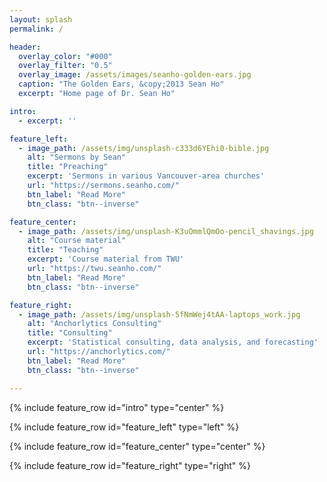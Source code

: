 ```yaml
---
layout: splash
permalink: /

header:
  overlay_color: "#000"
  overlay_filter: "0.5"
  overlay_image: /assets/images/seanho-golden-ears.jpg
  caption: "The Golden Ears, &copy;2013 Sean Ho"
  excerpt: "Home page of Dr. Sean Ho"

intro: 
  - excerpt: ''

feature_left:
  - image_path: /assets/img/unsplash-c333d6YEhi0-bible.jpg
    alt: "Sermons by Sean"
    title: "Preaching"
    excerpt: 'Sermons in various Vancouver-area churches'
    url: "https://sermons.seanho.com/"
    btn_label: "Read More"
    btn_class: "btn--inverse"

feature_center:
  - image_path: /assets/img/unsplash-K3uOmmlQmOo-pencil_shavings.jpg
    alt: "Course material"
    title: "Teaching"
    excerpt: 'Course material from TWU'
    url: "https://twu.seanho.com/"
    btn_label: "Read More"
    btn_class: "btn--inverse"

feature_right:
  - image_path: /assets/img/unsplash-5fNmWej4tAA-laptops_work.jpg
    alt: "Anchorlytics Consulting"
    title: "Consulting"
    excerpt: 'Statistical consulting, data analysis, and forecasting'
    url: "https://anchorlytics.com/"
    btn_label: "Read More"
    btn_class: "btn--inverse"

---
```


{% include feature_row id="intro" type="center" %}

{% include feature_row id="feature_left" type="left" %}

{% include feature_row id="feature_center" type="center" %}

{% include feature_row id="feature_right" type="right" %}
